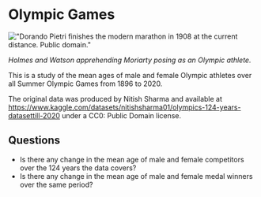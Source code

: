 # Olympic Games

!["Dorando Pietri finishes the modern marathon in 1908 at the current distance. Public domain."](https://upload.wikimedia.org/wikipedia/commons/3/31/Dorando_Pietri_1908.jpg)

_Holmes and Watson apprehending Moriarty posing as an Olympic athlete._

This is a study of the mean ages of male and female Olympic athletes over all Summer Olympic Games from 1896 to 2020. 

The original data was produced by Nitish Sharma and available at https://www.kaggle.com/datasets/nitishsharma01/olympics-124-years-datasettill-2020 under a CC0: Public Domain license.

## Questions

- Is there any change in the mean age of male and female competitors over the 124 years the data covers?
- Is there any change in the mean age of male and female medal winners over the same period?


